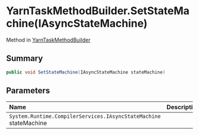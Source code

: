 # YarnTaskMethodBuilder.SetStateMachine(IAsyncStateMachine)

Method in [YarnTaskMethodBuilder](/docs/api/csharp/yarn.unity.yarntaskmethodbuilder-2.md)

## Summary



```csharp
public void SetStateMachine(IAsyncStateMachine stateMachine)
```

## Parameters

|Name|Description|
|:---|:---|
|`System.Runtime.CompilerServices.IAsyncStateMachine` stateMachine||

